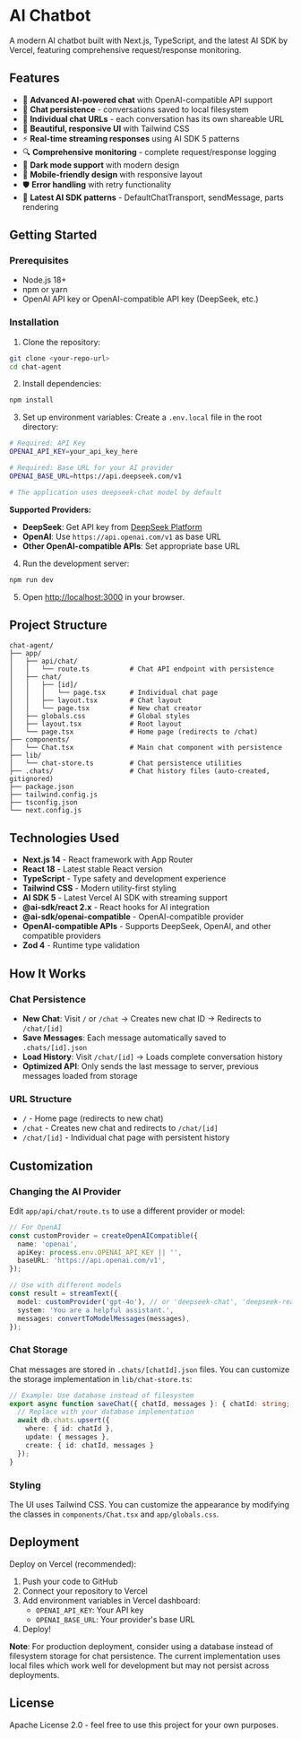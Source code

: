 # AI Chatbot

A modern AI chatbot built with Next.js, TypeScript, and the latest AI SDK by Vercel, featuring comprehensive request/response monitoring.

## Features

- 🤖 **Advanced AI-powered chat** with OpenAI-compatible API support
- 💾 **Chat persistence** - conversations saved to local filesystem
- 🔗 **Individual chat URLs** - each conversation has its own shareable URL  
- 🎨 **Beautiful, responsive UI** with Tailwind CSS
- ⚡ **Real-time streaming responses** using AI SDK 5 patterns
- 🔍 **Comprehensive monitoring** - complete request/response logging
- 🌙 **Dark mode support** with modern design
- 📱 **Mobile-friendly design** with responsive layout
- 🛡️ **Error handling** with retry functionality
- 🚀 **Latest AI SDK patterns** - DefaultChatTransport, sendMessage, parts rendering

## Getting Started

### Prerequisites

- Node.js 18+ 
- npm or yarn
- OpenAI API key or OpenAI-compatible API key (DeepSeek, etc.)

### Installation

1. Clone the repository:
```bash
git clone <your-repo-url>
cd chat-agent
```

2. Install dependencies:
```bash
npm install
```

3. Set up environment variables:
Create a `.env.local` file in the root directory:

```bash
# Required: API Key
OPENAI_API_KEY=your_api_key_here

# Required: Base URL for your AI provider
OPENAI_BASE_URL=https://api.deepseek.com/v1

# The application uses deepseek-chat model by default
```

**Supported Providers:**
- **DeepSeek**: Get API key from [DeepSeek Platform](https://platform.deepseek.com/api_keys)
- **OpenAI**: Use `https://api.openai.com/v1` as base URL
- **Other OpenAI-compatible APIs**: Set appropriate base URL

4. Run the development server:
```bash
npm run dev
```

5. Open [http://localhost:3000](http://localhost:3000) in your browser.

## Project Structure

```
chat-agent/
├── app/
│   ├── api/chat/
│   │   └── route.ts          # Chat API endpoint with persistence
│   ├── chat/
│   │   ├── [id]/
│   │   │   └── page.tsx      # Individual chat page
│   │   ├── layout.tsx        # Chat layout
│   │   └── page.tsx          # New chat creator
│   ├── globals.css           # Global styles
│   ├── layout.tsx            # Root layout
│   └── page.tsx              # Home page (redirects to /chat)
├── components/
│   └── Chat.tsx              # Main chat component with persistence
├── lib/
│   └── chat-store.ts         # Chat persistence utilities
├── .chats/                   # Chat history files (auto-created, gitignored)
├── package.json
├── tailwind.config.js
├── tsconfig.json
└── next.config.js
```

## Technologies Used

- **Next.js 14** - React framework with App Router
- **React 18** - Latest stable React version
- **TypeScript** - Type safety and development experience
- **Tailwind CSS** - Modern utility-first styling
- **AI SDK 5** - Latest Vercel AI SDK with streaming support
- **@ai-sdk/react 2.x** - React hooks for AI integration
- **@ai-sdk/openai-compatible** - OpenAI-compatible provider
- **OpenAI-compatible APIs** - Supports DeepSeek, OpenAI, and other compatible providers
- **Zod 4** - Runtime type validation

## How It Works

### Chat Persistence

- **New Chat**: Visit `/` or `/chat` → Creates new chat ID → Redirects to `/chat/[id]`
- **Save Messages**: Each message automatically saved to `.chats/[id].json`
- **Load History**: Visit `/chat/[id]` → Loads complete conversation history
- **Optimized API**: Only sends the last message to server, previous messages loaded from storage

### URL Structure

- `/` - Home page (redirects to new chat)
- `/chat` - Creates new chat and redirects to `/chat/[id]`
- `/chat/[id]` - Individual chat page with persistent history

## Customization

### Changing the AI Provider

Edit `app/api/chat/route.ts` to use a different provider or model:

```typescript
// For OpenAI
const customProvider = createOpenAICompatible({
  name: 'openai',
  apiKey: process.env.OPENAI_API_KEY || '',
  baseURL: 'https://api.openai.com/v1',
});

// Use with different models
const result = streamText({
  model: customProvider('gpt-4o'), // or 'deepseek-chat', 'deepseek-reasoner'
  system: 'You are a helpful assistant.',
  messages: convertToModelMessages(messages),
});
```

### Chat Storage

Chat messages are stored in `.chats/[chatId].json` files. You can customize the storage implementation in `lib/chat-store.ts`:

```typescript
// Example: Use database instead of filesystem
export async function saveChat({ chatId, messages }: { chatId: string; messages: UIMessage[] }) {
  // Replace with your database implementation
  await db.chats.upsert({
    where: { id: chatId },
    update: { messages },
    create: { id: chatId, messages }
  });
}
```

### Styling

The UI uses Tailwind CSS. You can customize the appearance by modifying the classes in `components/Chat.tsx` and `app/globals.css`.

## Deployment

Deploy on Vercel (recommended):

1. Push your code to GitHub
2. Connect your repository to Vercel
3. Add environment variables in Vercel dashboard:
   - `OPENAI_API_KEY`: Your API key
   - `OPENAI_BASE_URL`: Your provider's base URL
4. Deploy!

**Note**: For production deployment, consider using a database instead of filesystem storage for chat persistence. The current implementation uses local files which work well for development but may not persist across deployments.

## License

Apache License 2.0 - feel free to use this project for your own purposes.
